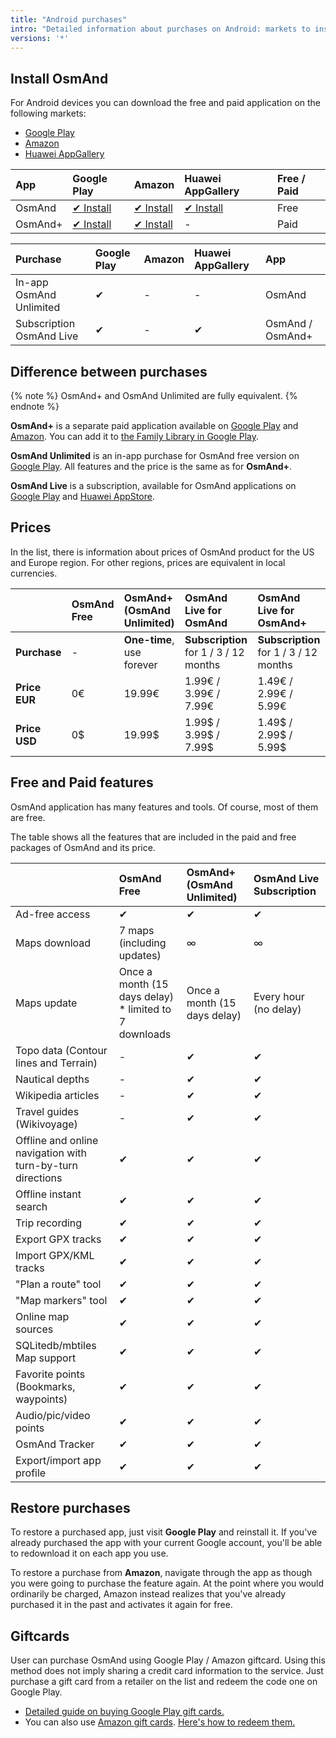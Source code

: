 ```yaml
---
title: "Android purchases"
intro: "Detailed information about purchases on Android: markets to install, subscriptions vs in app, prices, paid features."
versions: '*'
---
```


## Install OsmAnd

For Android devices you can download the free and paid application on the following markets:
- [Google Play](https://play.google.com/store/apps/dev?id=8483587772816822023)
- [Amazon](https://www.amazon.com/s?i=mobile-apps&rh=p_4%3AOsmAnd)
- [Huawei AppGallery](https://appgallery.huawei.com/#/app/C101486545)


|  App  | Google Play   | Amazon | Huawei AppGallery | Free / Paid |
| :------------- | :------------- | :------------- | :------------- | :------------- |
| OsmAnd  | [✔ Install](https://play.google.com/store/apps/details?id=net.osmand) | [✔ Install](https://www.amazon.com/OsmAnd-Maps-Navigation/dp/B00D0SA8I8) | [✔ Install](https://appgallery.huawei.com/#/app/C101486545) | Free |
| OsmAnd+  | [✔ Install](https://play.google.com/store/apps/details?id=net.osmand.plus) |  [✔ Install](https://www.amazon.com/OsmAnd-Maps-Navigation/dp/B00D0SEGMC/) | - | Paid |

| Purchase  | Google Play  | Amazon | Huawei AppGallery | App |
| :------------- | :------------- | :------------- | :------------- | :------------- |
| In-app OsmAnd Unlimited | ✔ | - | - | OsmAnd |
| Subscription OsmAnd Live | ✔ | - | ✔ | OsmAnd / OsmAnd+ |

## Difference between purchases

{% note %}
OsmAnd+ and OsmAnd Unlimited are fully equivalent.
{% endnote %}

**OsmAnd+** is a separate paid application available on [Google Play](https://play.google.com/store/apps/details?id=net.osmand.plus) and [Amazon](https://www.amazon.com/OsmAnd-Maps-Navigation/dp/B00D0SEGMC). You can add it to [the Family Library in Google Play](https://support.google.com/googleplay/answer/7007852?hl=en).

**OsmAnd Unlimited** is an in-app purchase for OsmAnd free version on [Google Play](https://play.google.com/store/apps/details?id=net.osmand&hl=en&gl=US). All features and the price is the same as for **OsmAnd+**.

**OsmAnd Live** is a subscription, available for OsmAnd applications on [Google Play](https://play.google.com/store/apps/dev?id=8483587772816822023) and [Huawei AppStore](https://appgallery.huawei.com/#/app/C101486545).

## Prices

In the list, there is information about prices of OsmAnd product for the US and Europe region. For other regions, prices are equivalent in local currencies.

|    | OsmAnd Free   | OsmAnd+ (OsmAnd Unlimited) | OsmAnd Live for OsmAnd | OsmAnd Live for OsmAnd+|
| :------------- | :------------- | :------------- | :------------- |  :------------- | 
| **Purchase** | - | **One-time**, use forever | **Subscription** for 1 / 3 / 12 months | **Subscription** for 1 / 3 / 12 months |
| **Price EUR** | 0€ | 19.99€  |  1.99€ / 3.99€ / 7.99€  |  1.49€ / 2.99€ / 5.99€ | 
| **Price USD** | 0$ | 19.99$  |  1.99$ / 3.99$ / 7.99$  |  1.49$ / 2.99$ / 5.99$ | 

## Free and Paid features

OsmAnd application has many features and tools. Of course, most of them are free. 

The table shows all the features that are included in the paid and free packages of OsmAnd and its price.

|    | OsmAnd Free   | OsmAnd+ (OsmAnd Unlimited) | OsmAnd Live Subscription |
| :------------- | :------------- | :------------- | :------------- | 
| Ad-free access | ✔ | ✔ | ✔ |
| Maps download | 7 maps (including updates) | ∞ | ∞ |
| Maps update | Once a month  (15 days delay) <br>* limited to 7 downloads | Once a month (15 days delay) | Every hour (no delay) |
| Topo data (Contour lines and Terrain) | - | ✔ | ✔ |
| Nautical depths | - | ✔ | ✔ |
| Wikipedia articles | - | ✔ | ✔ |
| Travel guides (Wikivoyage) | - | ✔ | ✔ |
| Offline and online navigation with turn-by-turn directions | ✔ | ✔ | ✔ |
| Offline instant search | ✔ | ✔ | ✔ |
| Trip recording | ✔ | ✔ | ✔ |
| Export GPX tracks | ✔ | ✔ | ✔ |
| Import GPX/KML tracks | ✔ | ✔ | ✔ |
| "Plan a route" tool | ✔ | ✔ | ✔ |
| "Map markers" tool | ✔ | ✔ | ✔ |
| Online map sources | ✔ | ✔ | ✔ | 
| SQLitedb/mbtiles Map support | ✔ | ✔ | ✔ |
| Favorite points (Bookmarks, waypoints) | ✔ | ✔ | ✔ |
| Audio/pic/video points | ✔ | ✔ | ✔ |
| OsmAnd Tracker | ✔ | ✔ | ✔ |
| Export/import app profile | ✔ | ✔ | ✔ |

## Restore purchases

To restore a purchased app, just visit **Google Play** and reinstall it. If you've already purchased the app with your current Google account, you'll be able to redownload it on each app you use.

To restore a purchase from **Amazon**, navigate through the app as though you were going to purchase the feature again. At the point where you would ordinarily be charged, Amazon instead realizes that you've already purchased it in the past and activates it again for free.


## Giftcards

User can purchase OsmAnd using Google Play / Amazon giftcard. Using this method does not imply sharing a credit card information to the service. Just purchase a gift card from a retailer on the list and redeem the code one on Google Play.
- [Detailed guide on buying Google Play gift cards.](https://support.google.com/googleplay/answer/3422734?hl=en)
- You can also use [Amazon gift cards](https://www.amazon.com/gift-cards/b?ie=UTF8&node=2238192011). [Here's how to redeem them.](https://www.amazon.com/gp/help/customer/display.html?nodeId=201357470)